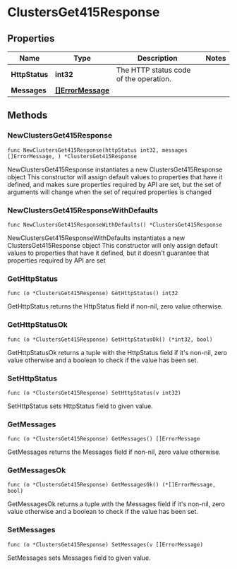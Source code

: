# ClustersGet415Response

## Properties

|Name | Type | Description | Notes|
|------------ | ------------- | ------------- | -------------|
|**HttpStatus** | **int32** | The HTTP status code of the operation. | |
|**Messages** | [**[]ErrorMessage**](ErrorMessage.md) |  | |

## Methods

### NewClustersGet415Response

`func NewClustersGet415Response(httpStatus int32, messages []ErrorMessage, ) *ClustersGet415Response`

NewClustersGet415Response instantiates a new ClustersGet415Response object
This constructor will assign default values to properties that have it defined,
and makes sure properties required by API are set, but the set of arguments
will change when the set of required properties is changed

### NewClustersGet415ResponseWithDefaults

`func NewClustersGet415ResponseWithDefaults() *ClustersGet415Response`

NewClustersGet415ResponseWithDefaults instantiates a new ClustersGet415Response object
This constructor will only assign default values to properties that have it defined,
but it doesn't guarantee that properties required by API are set

### GetHttpStatus

`func (o *ClustersGet415Response) GetHttpStatus() int32`

GetHttpStatus returns the HttpStatus field if non-nil, zero value otherwise.

### GetHttpStatusOk

`func (o *ClustersGet415Response) GetHttpStatusOk() (*int32, bool)`

GetHttpStatusOk returns a tuple with the HttpStatus field if it's non-nil, zero value otherwise
and a boolean to check if the value has been set.

### SetHttpStatus

`func (o *ClustersGet415Response) SetHttpStatus(v int32)`

SetHttpStatus sets HttpStatus field to given value.


### GetMessages

`func (o *ClustersGet415Response) GetMessages() []ErrorMessage`

GetMessages returns the Messages field if non-nil, zero value otherwise.

### GetMessagesOk

`func (o *ClustersGet415Response) GetMessagesOk() (*[]ErrorMessage, bool)`

GetMessagesOk returns a tuple with the Messages field if it's non-nil, zero value otherwise
and a boolean to check if the value has been set.

### SetMessages

`func (o *ClustersGet415Response) SetMessages(v []ErrorMessage)`

SetMessages sets Messages field to given value.



